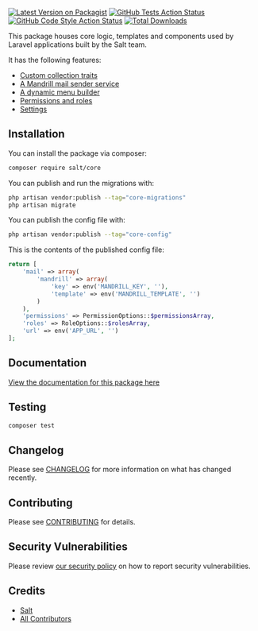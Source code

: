 [![Latest Version on Packagist](https://img.shields.io/packagist/v/salt/core.svg?style=flat-square)](https://packagist.org/packages/salt/core)
[![GitHub Tests Action Status](https://img.shields.io/github/workflow/status/salt/core/run-tests?label=tests)](https://github.com/pango-studio/salt-core/actions?query=workflow%3Arun-tests+branch%3Amain)
[![GitHub Code Style Action Status](https://img.shields.io/github/workflow/status/salt/core/Check%20&%20fix%20styling?label=code%20style)](https://github.com/pango-studio/salt-core/actions?query=workflow%3A"Check+%26+fix+styling"+branch%3Amain)
[![Total Downloads](https://img.shields.io/packagist/dt/salt/core.svg?style=flat-square)](https://packagist.org/packages/salt/core)

This package houses core logic, templates and components used by Laravel applications built by the Salt team.

It has the following features:

-   [Custom collection traits](https://salt-core-package.netlify.app/guide/collection-traits.html)
-   [A Mandrill mail sender service](https://salt-core-package.netlify.app/guide/mail.html)
-   [A dynamic menu builder](https://salt-core-package.netlify.app/guide/menu-builder.html)
-   [Permissions and roles](https://salt-core-package.netlify.app/guide/permissions-roles.html)
-   [Settings](https://salt-core-package.netlify.app/guide/settings.html)

## Installation

You can install the package via composer:

```bash
composer require salt/core
```

You can publish and run the migrations with:

```bash
php artisan vendor:publish --tag="core-migrations"
php artisan migrate
```

You can publish the config file with:

```bash
php artisan vendor:publish --tag="core-config"
```

This is the contents of the published config file:

```php
return [
    'mail' => array(
        'mandrill' => array(
            'key' => env('MANDRILL_KEY', ''),
            'template' => env('MANDRILL_TEMPLATE', '')
        )
    ),
    'permissions' => PermissionOptions::$permissionsArray,
    'roles' => RoleOptions::$rolesArray,
    'url' => env('APP_URL', '')
];
```

## Documentation

[View the documentation for this package here](https://salt-core-package.netlify.app/)

## Testing

```bash
composer test
```

## Changelog

Please see [CHANGELOG](CHANGELOG.md) for more information on what has changed recently.

## Contributing

Please see [CONTRIBUTING](.github/CONTRIBUTING.md) for details.

## Security Vulnerabilities

Please review [our security policy](../../security/policy) on how to report security vulnerabilities.

## Credits

-   [Salt](https://github.com/salt)
-   [All Contributors](../../contributors)
